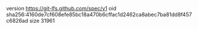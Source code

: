 version https://git-lfs.github.com/spec/v1
oid sha256:4160de7cf608efe85bc18a470b6cffac1d2462ca8abec7ba81dd8f457c6826ad
size 31961
